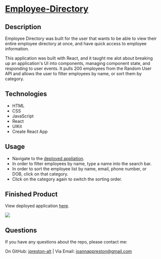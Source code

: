 # [Employee-Directory](https://jpreston-alt.github.io/React-Employee-Directory/)

## Description
Employee Directory was built for the user that wants to be able to view their entire employee directory at once, and have quick access to employee information.

This application was built with React, and it taught me alot about breaking up an application's UI into components, managing component state, and responding to user events. It pulls 200 employees from the Random User API and allows the user to filter employees by name, or sort them by category.

## Technologies
* HTML
* CSS
* JavaScript
* React
* UIKit
* Create React App

## Usage
* Navigate to the [deployed appliation](https://jpreston-alt.github.io/React-Employee-Directory/).
* In order to filter employees by name, type a name into the search bar.
* In order to sort the employee list by name, email, phone number, or DOB, click on that category.
* Click on the category again to switch the sorting order.

## Finished Product
View deployed application [here](https://jpreston-alt.github.io/React-Employee-Directory/).<br>

![](/public/images/employee-directory.gif)

## Questions
​If you have any questions about the repo, please contact me:

On GitHub: [jpreston-alt](https://github.com/jpreston-alt) | Via Email: joannappreston@gmail.com